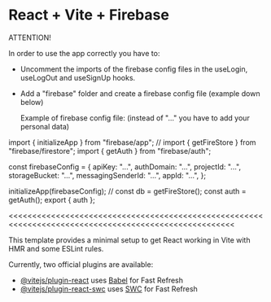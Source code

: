 # React + Vite + Firebase

ATTENTION!

In order to use the app correctly you have to:

- Uncomment the imports of the firebase config files in the useLogin, useLogOut and useSignUp hooks.
- Add a "firebase" folder and create a firebase config file (example down below)

  Example of firebase config file: (instead of "..." you have to add your personal data)
>>>>>>>>>>>>>>>>>>>>>>>>>>>>>>>>>>>>>>>>>>>>>>>>>>>>>>>>>>>>>>>>>>>>>>>>>>>>>>>>>>>>>>>>>>>>>>>>>>>>

  import { initializeApp } from "firebase/app";
// import { getFireStore } from "firebase/firestore";
import { getAuth } from "firebase/auth";

const firebaseConfig = {
  apiKey: "...",
  authDomain: "...",
  projectId: "...",
  storageBucket: "...",
  messagingSenderId: "...",
  appId: "...",
};

initializeApp(firebaseConfig);
// const db = getFireStore();
const auth = getAuth();
export { auth };

<<<<<<<<<<<<<<<<<<<<<<<<<<<<<<<<<<<<<<<<<<<<<<<<<<<<<<<<<<<<<<<<<<<<<<<<<<<<<<<<<<<<<<<<<<<<<<<<<<<<<<

This template provides a minimal setup to get React working in Vite with HMR and some ESLint rules.

Currently, two official plugins are available:

- [@vitejs/plugin-react](https://github.com/vitejs/vite-plugin-react/blob/main/packages/plugin-react/README.md) uses [Babel](https://babeljs.io/) for Fast Refresh
- [@vitejs/plugin-react-swc](https://github.com/vitejs/vite-plugin-react-swc) uses [SWC](https://swc.rs/) for Fast Refresh
